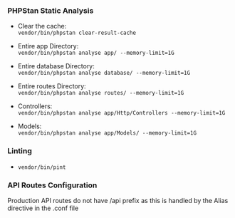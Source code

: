 ### PHPStan Static Analysis
- Clear the cache:<br/>
`vendor/bin/phpstan clear-result-cache`

- Entire app Directory:<br/>
`vendor/bin/phpstan analyse app/ --memory-limit=1G`

- Entire database Directory:<br/>
`vendor/bin/phpstan analyse database/ --memory-limit=1G`

- Entire routes Directory:<br/>
`vendor/bin/phpstan analyse routes/ --memory-limit=1G`

- Controllers:<br/>
`vendor/bin/phpstan analyse app/Http/Controllers --memory-limit=1G`

- Models:<br/>
`vendor/bin/phpstan analyse app/Models/ --memory-limit=1G`

### Linting
- `vendor/bin/pint`

### API Routes Configuration
<p>Production API routes do not have /api prefix as this is handled by the Alias directive in the .conf file</p>

